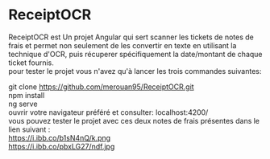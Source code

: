 # ReceiptOCR
ReceiptOCR est Un projet Angular qui sert scanner les tickets de notes de frais et permet non seulement de les convertir 
en texte en utilisant la technique d'OCR, puis récuperer spécifiquement la date/montant de chaque ticket fournis.  
pour tester le projet vous n'avez qu'à lancer les trois commandes suivantes:  

git clone https://github.com/merouan95/ReceiptOCR.git  
npm install  
ng serve  
ouvrir votre navigateur préféré et consulter: localhost:4200/  
vous pouvez tester le projet avec ces deux notes de frais présentes dans le lien suivant :  
https://i.ibb.co/b1sN4nQ/k.png  
https://i.ibb.co/pbxLG27/ndf.jpg  
